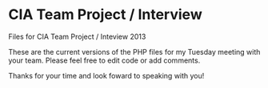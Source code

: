 CIA Team Project / Interview 
=======

Files for CIA Team Project / Inteview 2013

These are the current versions of the PHP files for my Tuesday meeting with your team. Please feel free to edit code or add comments.

Thanks for your time and look foward to speaking with you!
